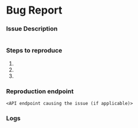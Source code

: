 <!---
---
name: Bug report
about: Report a bug/issue
title: "[BUG]"
labels: bug
assignees: ''

---
--->

# Bug Report

### Issue Description
<!--- enter an explicit description of the bug --->
```

```

### Steps to reproduce
1. 
2. 
3. 

### Reproduction endpoint

``` <API endpoint causing the issue (if applicable)> ```

### Logs

```

```

<!--- Note: Please provide screenshots if applicable --->
